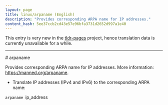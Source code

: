 ```yaml
---
layout: page
title: linux/arpaname (English)
description: "Provides corresponding ARPA name for IP addresses."
content_hash: 5ee37ccb2cd43e57e96bfa3731d2652d997a1e40
---
```


This entry is very new in the [tldr-pages](https://github.com/tldr-pages/tldr) project, hence translation data is currently unavailable for a while.

<hr># arpaname

Provides corresponding ARPA name for IP addresses.
More information: <https://manned.org/arpaname>.

- Translate IP addresses (IPv4 and IPv6) to the corresponding ARPA name:

`arpaname `<span class="tldr-var badge badge-pill bg-dark-lm bg-white-dm text-white-lm text-dark-dm font-weight-bold">ip_address</span>

